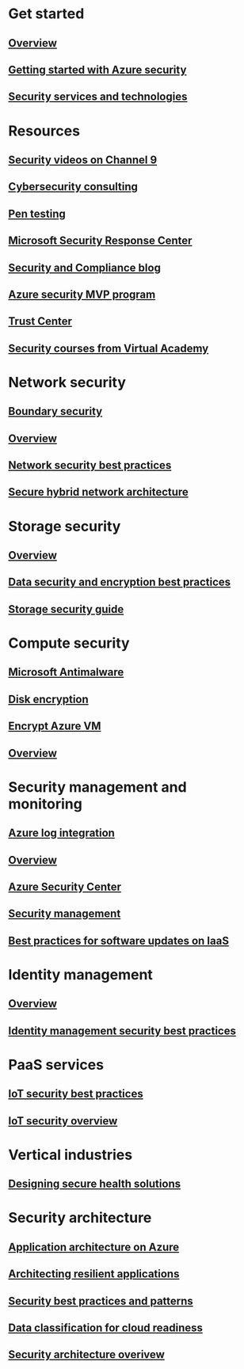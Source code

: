 # Get started
## [Overview](security-get-started-overview.md)
## [Getting started with Azure security](azure-security-getting-started.md)
## [Security services and technologies](azure-security-services-technologies.md)
# Resources
## [Security videos on Channel 9](security-channel-nine.md)
## [Cybersecurity consulting](azure-security-cyber-services.md)
## [Pen testing](azure-security-pen-testing.md)
## [Microsoft Security Response Center](azure-security-response-center.md)
## [Security and Compliance blog](http://blogs.msdn.com/b/azuresecurity/)
## [Azure security MVP program](azure-security-mvp.md)
## [Trust Center](security-microsoft-trust-center.md)
## [Security courses from Virtual Academy](security-microsoft-virtual-academy.md)
# Network security
## [Boundary security](best-practices-network-security.md)
## [Overview](security-network-overview.md)
## [Network security best practices](azure-security-network-security-best-practices.md)
## [Secure hybrid network architecture](guidance-iaas-ra-secure-vnet-hybrid.md)
# Storage security
## [Overview](security-storage-overview.md)
## [Data security and encryption best practices](azure-security-data-encryption-best-practices.md)
## [Storage security guide](storage-security-guide.md)
# Compute security
## [Microsoft Antimalware](azure-security-antimalware.md)
## [Disk encryption](azure-security-disk-encryption.md)
## [Encrypt Azure VM](security-center-disk-encryption.md)
## [Overview](security-virtual-machines-overview.md)
# Security management and monitoring
## [Azure log integration](security-azure-log-integration-overview.md)
## [Overview](security-management-and-monitoring-overview.md)
## [Azure Security Center](https://azure.microsoft.com/documentation/services/security-center/)
## [Security management](azure-security-management.md)
## [Best practices for software updates on IaaS](azure-security-best-practices-software-updates-iaas.md)
# Identity management
## [Overview](security-identity-management-overview.md)
## [Identity management security best practices](azure-security-identity-management-best-practices.md)
# PaaS services
## [IoT security best practices](azure-security-iot-best-practices.md)
## [IoT security overview](security-internet-of-things-overview.md)
# Vertical industries
## [Designing secure health solutions](security-health-care-solution.md)
# Security architecture
## [Application architecture on Azure](security-application-architecture-on-azure.md)
## [Architecting resilient applications](resiliency-disaster-recovery-high-availability-azure-applications.md)
## [Security best practices and patterns](security-best-practices-and-patterns.md)
## [Data classification for cloud readiness](azure-security-data-classification.md)
## [Security architecture overivew](azure-security-architecture-overview.md)
